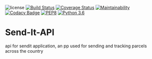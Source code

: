 ![license](https://img.shields.io/github/license/mashape/apistatus.svg)
[![Build Status](https://travis-ci.org/kelvinndmo/fast-food-2.svg?branch=develop)](https://travis-ci.org/kelvinndmo/fast-food-2)
[![Coverage Status](https://coveralls.io/repos/github/kelvinndmo/fast-food-2/badge.svg?branch=develop)](https://coveralls.io/github/kelvinndmo/fast-food-2?branch=develop)
[![Maintainability](https://api.codeclimate.com/v1/badges/a236552c6eda78af4c69/maintainability)](https://codeclimate.com/github/kelvinndmo/fast-food-2/maintainability)
[![Codacy Badge](https://api.codacy.com/project/badge/Grade/d5b456c6aa5a4648a45f2c72346dba4a)](https://www.codacy.com/app/kelvinndmo/fast-food-2?utm_source=github.com&amp;utm_medium=referral&amp;utm_content=kelvinndmo/fast-food-2&amp;utm_campaign=Badge_Grade)
[![PEP8](https://img.shields.io/badge/code%20style-pep8-orange.svg)](https://www.python.org/dev/peps/pep-0008/)
[![Python 3.6](https://img.shields.io/badge/python-3.6-blue.svg)](https://www.python.org/downloads/release/python-360/)
# Send-It-API
api for sendit application, an pp used for sending and tracking parcels across the country
